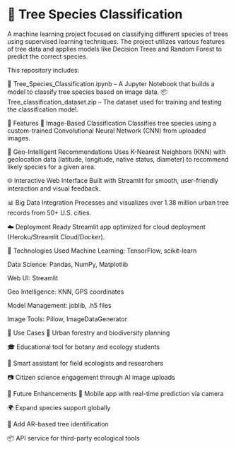 # 🌿 Tree Species Classification

A machine learning project focused on classifying different species of trees using supervised learning techniques. The project utilizes various features of tree data and applies models like Decision Trees and Random Forest to predict the correct species.

This repository includes:

📘 Tree_Species_Classification.ipynb – A Jupyter Notebook that builds a model to classify tree species based on image data.
📦 Tree_classification_dataset.zip – The dataset used for training and testing the classification model.

📌 Features
📸 Image-Based Classification
Classifies tree species using a custom-trained Convolutional Neural Network (CNN) from uploaded images.

🧭 Geo-Intelligent Recommendations
Uses K-Nearest Neighbors (KNN) with geolocation data (latitude, longitude, native status, diameter) to recommend likely species for a given area.

🌐 Interactive Web Interface
Built with Streamlit for smooth, user-friendly interaction and visual feedback.

📊 Big Data Integration
Processes and visualizes over 1.38 million urban tree records from 50+ U.S. cities.

☁️ Deployment Ready
Streamlit app optimized for cloud deployment (Heroku/Streamlit Cloud/Docker).

🧰 Technologies Used
Machine Learning: TensorFlow, scikit-learn

Data Science: Pandas, NumPy, Matplotlib

Web UI: Streamlit

Geo Intelligence: KNN, GPS coordinates

Model Management: joblib, .h5 files

Image Tools: Pillow, ImageDataGenerator

🎯 Use Cases
🌲 Urban forestry and biodiversity planning

🎓 Educational tool for botany and ecology students

🧠 Smart assistant for field ecologists and researchers

📷 Citizen science engagement through AI image uploads

🔮 Future Enhancements
📱 Mobile app with real-time prediction via camera

🌍 Expand species support globally

🧠 Add AR-based tree identification

📦 API service for third-party ecological tools
